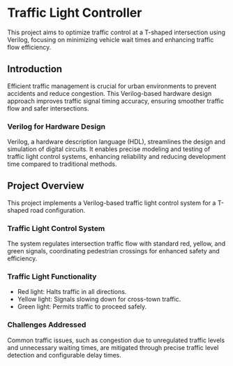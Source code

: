 # Traffic Light Controller

This project aims to optimize traffic control at a T-shaped intersection using Verilog, focusing on minimizing vehicle wait times and enhancing traffic flow efficiency.

## Introduction

Efficient traffic management is crucial for urban environments to prevent accidents and reduce congestion. This Verilog-based hardware design approach improves traffic signal timing accuracy, ensuring smoother traffic flow and safer intersections.

### Verilog for Hardware Design

Verilog, a hardware description language (HDL), streamlines the design and simulation of digital circuits. It enables precise modeling and testing of traffic light control systems, enhancing reliability and reducing development time compared to traditional methods.

## Project Overview

This project implements a Verilog-based traffic light control system for a T-shaped road configuration.

### Traffic Light Control System

The system regulates intersection traffic flow with standard red, yellow, and green signals, coordinating pedestrian crossings for enhanced safety and efficiency.

### Traffic Light Functionality

- Red light: Halts traffic in all directions.
- Yellow light: Signals slowing down for cross-town traffic.
- Green light: Permits traffic to proceed safely.



### Challenges Addressed

Common traffic issues, such as congestion due to unregulated traffic levels and unnecessary waiting times, are mitigated through precise traffic level detection and configurable delay times.




